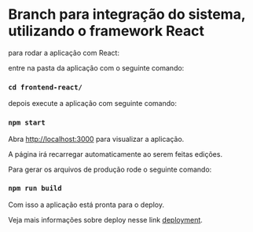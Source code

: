 # Branch para integração do sistema, utilizando o framework React

para rodar a aplicação com React:

entre na pasta da aplicação com o seguinte comando:

### `cd frontend-react/`

depois execute a aplicação com seguinte comando:

### `npm start`

Abra [http://localhost:3000](http://localhost:3000) para visualizar a aplicação.

A página irá recarregar automaticamente ao serem feitas edições.

Para gerar os arquivos de produção rode o seguinte comando:

### `npm run build`

Com isso a aplicação está pronta para o deploy.

Veja mais informações sobre deploy nesse link [deployment](https://facebook.github.io/create-react-app/docs/deployment).


